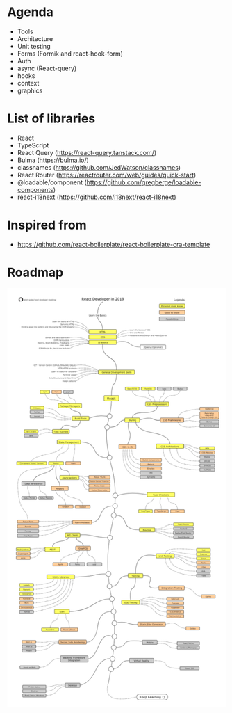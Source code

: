 # Agenda

- Tools
- Architecture
- Unit testing
- Forms (Formik and react-hook-form)
- Auth
- async (React-query)
- hooks
- context
- graphics

# List of libraries
- React
- TypeScript
- React Query (https://react-query.tanstack.com/)
- Bulma (https://bulma.io/)
- classnames (https://github.com/JedWatson/classnames)
- React Router (https://reactrouter.com/web/guides/quick-start)
- @loadable/component (https://github.com/gregberge/loadable-components)
- react-i18next (https://github.com/i18next/react-i18next)

# Inspired from
- https://github.com/react-boilerplate/react-boilerplate-cra-template

# Roadmap

<img src="./public/1_-A9vh80AqLKLIyV4HIA02g.png" width="960">